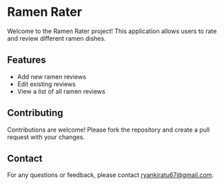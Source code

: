# Ramen Rater

Welcome to the Ramen Rater project! This application allows users to rate and review different ramen dishes.

## Features

- Add new ramen reviews
- Edit existing reviews
- View a list of all ramen reviews

## Contributing

Contributions are welcome! Please fork the repository and create a pull request with your changes.

## Contact

For any questions or feedback, please contact [ryankiratu67@gmail.com](mailto:ryankiratu67@gmail.com).
